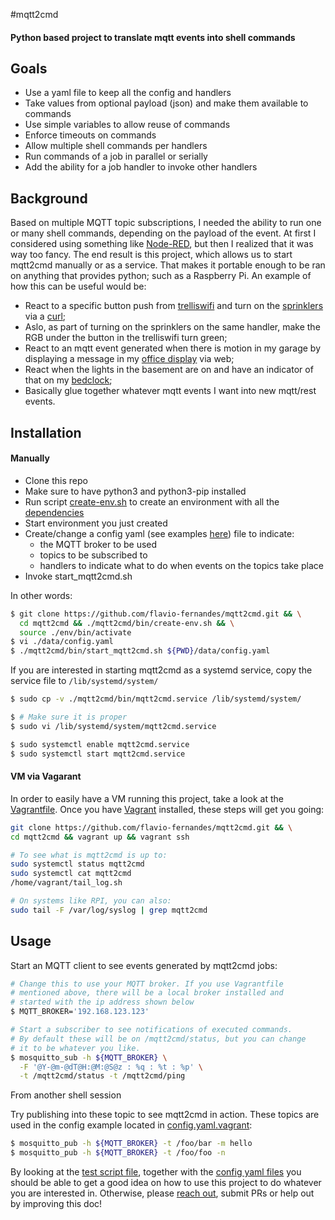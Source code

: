 #mqtt2cmd
#### Python based project to translate mqtt events into shell commands

## Goals

- Use a yaml file to keep all the config and handlers
- Take values from optional payload (json) and make them available to commands
- Use simple variables to allow reuse of commands
- Enforce timeouts on commands
- Allow multiple shell commands per handlers 
- Run commands of a job in parallel or serially
- Add the ability for a job handler to invoke other handlers

## Background

Based on multiple MQTT topic subscriptions, I needed the ability
to run one or many shell commands, depending on the payload of the
event. At first I considered using something like
[Node-RED](https://nodered.org/), but then I realized that it was way
too fancy. The end result is this project, which allows
us to start mqtt2cmd manually or as a service. That makes it portable enough
to be ran on anything that provides python; such as a Raspberry Pi.
An example of how this can be useful would be:
- React to a specific button push from [trelliswifi](https://github.com/flavio-fernandes/trelliswifi)
and turn on the [sprinklers](https://opensprinkler.com/product/opensprinkler-pi/)
via a [curl](https://www.codepedia.org/ama/how-to-test-a-rest-api-from-command-line-with-curl/);
- Aslo, as part of turning on the sprinklers on the same handler, make the RGB under
the button in the trelliswifi turn green;
- React to an mqtt event generated when there is motion in my garage by
displaying a message in my [office display](http://flaviof.com/blog/hacks/office-clock-part2.html)
via web;
- React when the lights in the basement are on and have an indicator of that
on my [bedclock](http://www.flaviof.com/blog2/post/hacks/bedclock/);
- Basically glue together whatever mqtt events I want into new mqtt/rest events.

## Installation

#### Manually

- Clone this repo
- Make sure to have python3 and python3-pip installed
- Run script [create-env.sh](https://github.com/flavio-fernandes/mqtt2cmd/blob/master/mqtt2cmd/bin/create-env.sh)
to create an environment with all the
[dependencies](https://github.com/flavio-fernandes/mqtt2cmd/blob/master/requirements.txt)
- Start environment you just created
- Create/change a config yaml (see examples [here](https://github.com/flavio-fernandes/mqtt2cmd/tree/master/data)) file to indicate:
    - the MQTT broker to be used
    - topics to be subscribed to
    - handlers to indicate what to do when events on the topics take place
- Invoke start_mqtt2cmd.sh

In other words:
```bash
$ git clone https://github.com/flavio-fernandes/mqtt2cmd.git && \
  cd mqtt2cmd && ./mqtt2cmd/bin/create-env.sh && \
  source ./env/bin/activate
$ vi ./data/config.yaml
$ ./mqtt2cmd/bin/start_mqtt2cmd.sh ${PWD}/data/config.yaml
```

If you are interested in starting mqtt2cmd as a systemd service, copy
the service file to  `/lib/systemd/system/`

```bash
$ sudo cp -v ./mqtt2cmd/bin/mqtt2cmd.service /lib/systemd/system/

$ # Make sure it is proper
$ sudo vi /lib/systemd/system/mqtt2cmd.service

$ sudo systemctl enable mqtt2cmd.service
$ sudo systemctl start mqtt2cmd.service
```

#### VM via Vagarant

In order to easily have a VM running this project, take a
look at the [Vagrantfile](https://github.com/flavio-fernandes/mqtt2cmd/blob/master/Vagrantfile).
Once you have [Vagrant](https://www.vagrantup.com/) installed, these steps will get you going:

```bash
git clone https://github.com/flavio-fernandes/mqtt2cmd.git && \
cd mqtt2cmd && vagrant up && vagrant ssh

# To see what is mqtt2cmd is up to:
sudo systemctl status mqtt2cmd
sudo systemctl cat mqtt2cmd
/home/vagrant/tail_log.sh

# On systems like RPI, you can also:
sudo tail -F /var/log/syslog | grep mqtt2cmd
```

## Usage

Start an MQTT client to see events generated by mqtt2cmd jobs:

```bash
# Change this to use your MQTT broker. If you use Vagrantfile
# mentioned above, there will be a local broker installed and
# started with the ip address shown below
$ MQTT_BROKER='192.168.123.123'

# Start a subscriber to see notifications of executed commands.
# By default these will be on /mqtt2cmd/status, but you can change
# it to be whatever you like.
$ mosquitto_sub -h ${MQTT_BROKER} \
  -F '@Y-@m-@dT@H:@M:@S@z : %q : %t : %p' \
  -t /mqtt2cmd/status -t /mqtt2cmd/ping
```

From another shell session

Try publishing into these topic to see mqtt2cmd in action.
These topics are used in the config example located in
[config.yaml.vagrant](https://github.com/flavio-fernandes/mqtt2cmd/tree/master/data/config.yaml.vagrant):
```bash
$ mosquitto_pub -h ${MQTT_BROKER} -t /foo/bar -m hello
$ mosquitto_pub -h ${MQTT_BROKER} -t /foo/foo -n
```

By looking at the
[test script file](https://github.com/flavio-fernandes/mqtt2cmd/blob/master/mqtt2cmd/tests/basic_test.sh.vagrant),
together with the
[config yaml files](https://github.com/flavio-fernandes/mqtt2cmd/tree/master/data)
you should be able to get a good idea on how to
use this project to do whatever you are interested in. Otherwise, please
[reach out](https://flaviof.com),
submit PRs or help out by improving this doc!